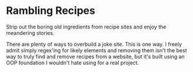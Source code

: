 # Rambling Recipes

Strip out the boring old ingredients from recipe sites and enjoy the meandering stories.

There are plenty of ways to overbuild a joke site. This is one way. I freely admit simply regex'ing for likely elements and removing them isn't the best way to truly find and remove recipes from a website, but it's built using an OOP foundation I wouldn't hate using for a real project.